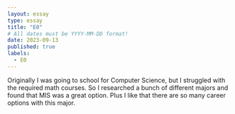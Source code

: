 ```yaml
---
layout: essay
type: essay
title: "E0"
# All dates must be YYYY-MM-DD format!
date: 2023-09-13
published: true
labels:
  - E0
---
```


Originally I was going to school for Computer Science, but I struggled with the required math courses. So I researched a bunch of different majors and found that MIS was a great option. Plus I like that there are so many career options with this major.

